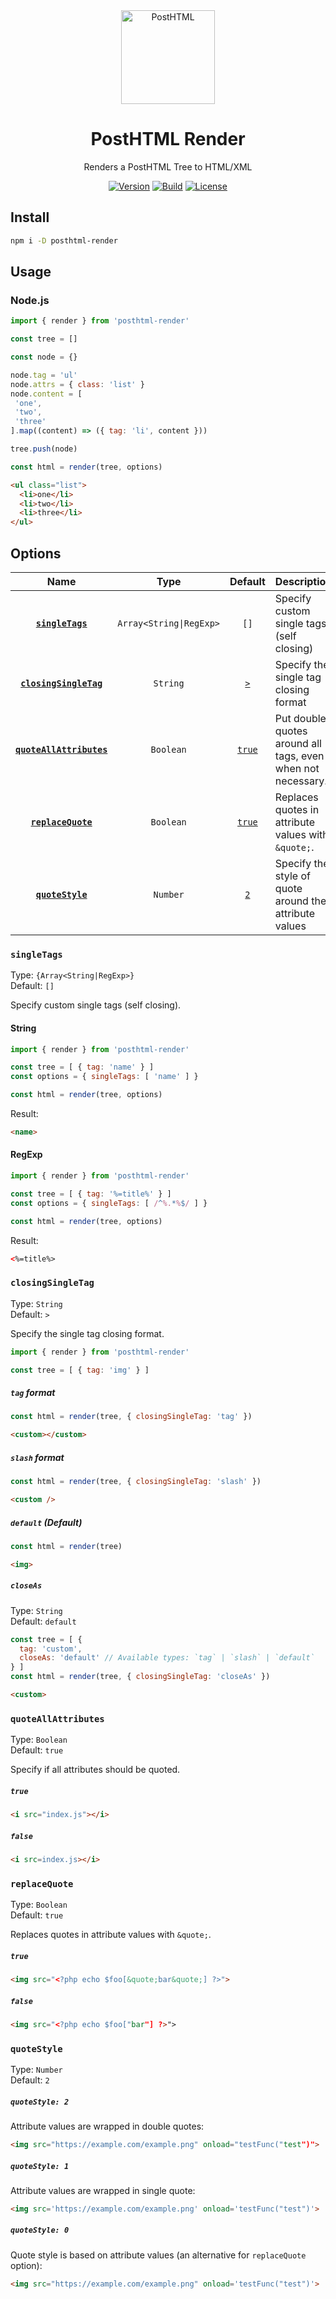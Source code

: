 <div align="center">
  <img width="150" height="150" alt="PostHTML" src="https://posthtml.github.io/posthtml/logo.svg">
  <h1>PostHTML Render</h1>
  <p>Renders a PostHTML Tree to HTML/XML</p>

  [![Version][npm-version-shield]][npm]
  [![Build][github-ci-shield]][github-ci]
  [![License][license-shield]][license]
</div>

## Install

```bash
npm i -D posthtml-render
```

## Usage

### Node.js

```js
import { render } from 'posthtml-render'

const tree = []

const node = {}

node.tag = 'ul'
node.attrs = { class: 'list' }
node.content = [
 'one',
 'two',
 'three'
].map((content) => ({ tag: 'li', content }))

tree.push(node)

const html = render(tree, options)
```

```html
<ul class="list">
  <li>one</li>
  <li>two</li>
  <li>three</li>
</ul>
```

## Options

|Name|Type|Default|Description|
|:--:|:--:|:-----:|:----------|
|**[`singleTags`](#singletags)**|`Array<String\|RegExp>`|`[]`|Specify custom single tags (self closing)|
|**[`closingSingleTag`](#closingSingleTag)**|`String`|[`>`](#default)|Specify the single tag closing format|
|**[`quoteAllAttributes`](#quoteAllAttributes)**|`Boolean`|[`true`](#default)|Put double quotes around all tags, even when not necessary.|
|**[`replaceQuote`](#replaceQuote)**|`Boolean`|[`true`](#default)|Replaces quotes in attribute values with `&quote;`.|
|**[`quoteStyle`](#quoteStyle)**|`Number`|[`2`](#default)|Specify the style of quote around the attribute values|

### `singleTags`

Type: `{Array<String|RegExp>}`\
Default: `[]`

Specify custom single tags (self closing).

#### String

```js
import { render } from 'posthtml-render'

const tree = [ { tag: 'name' } ]
const options = { singleTags: [ 'name' ] }

const html = render(tree, options)
```

Result:

```html
<name>
```

#### RegExp

```js
import { render } from 'posthtml-render'

const tree = [ { tag: '%=title%' } ]
const options = { singleTags: [ /^%.*%$/ ] }

const html = render(tree, options)
```

Result:

```html
<%=title%>
```

### `closingSingleTag`

Type: `String`\
Default: `>`

Specify the single tag closing format.

```js
import { render } from 'posthtml-render'

const tree = [ { tag: 'img' } ]
```

##### `tag` format

```js
const html = render(tree, { closingSingleTag: 'tag' })
```

```html
<custom></custom>
```

##### `slash` format

```js
const html = render(tree, { closingSingleTag: 'slash' })
```

```html
<custom />
```

##### `default`  (Default)

```js
const html = render(tree)
```

```html
<img>
```

##### `closeAs`

Type: `String`\
Default: `default`

```js
const tree = [ {
  tag: 'custom',
  closeAs: 'default' // Available types: `tag` | `slash` | `default`
} ]
const html = render(tree, { closingSingleTag: 'closeAs' })
```

```html
<custom>
```

### `quoteAllAttributes`

Type: `Boolean`\
Default: `true`

Specify if all attributes should be quoted.

##### `true`

```html
<i src="index.js"></i>
```

##### `false`

```html
<i src=index.js></i>
```

### `replaceQuote`

Type: `Boolean`\
Default: `true`

Replaces quotes in attribute values with `&quote;`.

##### `true`

```html
<img src="<?php echo $foo[&quote;bar&quote;] ?>">
```

##### `false`

```html
<img src="<?php echo $foo["bar"] ?>">
```

### `quoteStyle`

Type: `Number`\
Default: `2`

##### `quoteStyle: 2`

Attribute values are wrapped in double quotes:

```html
<img src="https://example.com/example.png" onload="testFunc("test")">
```

##### `quoteStyle: 1`

Attribute values are wrapped in single quote:

```html
<img src='https://example.com/example.png' onload='testFunc("test")'>
```

##### `quoteStyle: 0`

Quote style is based on attribute values (an alternative for `replaceQuote` option):

```html
<img src="https://example.com/example.png" onload='testFunc("test")'>
```

[npm]: https://www.npmjs.com/package/posthtml-render
[npm-version-shield]: https://img.shields.io/npm/v/posthtml-render.svg
[github-ci]: https://github.com/posthtml/posthtml-render/actions
[github-ci-shield]: https://github.com/posthtml/posthtml-render/actions/workflows/nodejs.yml/badge.svg
[license]: ./LICENSE
[license-shield]: https://img.shields.io/npm/l/posthtml-render.svg
[coverage]: https://coveralls.io/github/posthtml/posthtml-render
[coverage-shield]: https://coveralls.io/repos/github/posthtml/posthtml-render/badge.svg
